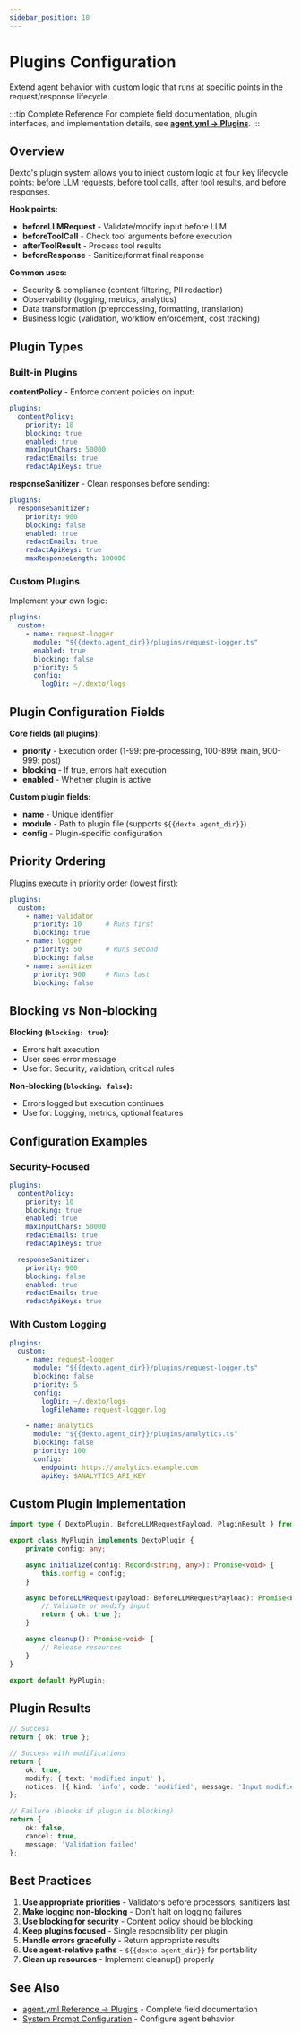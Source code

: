 ```yaml
---
sidebar_position: 10
---
```


# Plugins Configuration

Extend agent behavior with custom logic that runs at specific points in the request/response lifecycle.

:::tip Complete Reference
For complete field documentation, plugin interfaces, and implementation details, see **[agent.yml → Plugins](./agent-yml.md#plugins)**.
:::

## Overview

Dexto's plugin system allows you to inject custom logic at four key lifecycle points: before LLM requests, before tool calls, after tool results, and before responses.

**Hook points:**
- **beforeLLMRequest** - Validate/modify input before LLM
- **beforeToolCall** - Check tool arguments before execution
- **afterToolResult** - Process tool results
- **beforeResponse** - Sanitize/format final response

**Common uses:**
- Security & compliance (content filtering, PII redaction)
- Observability (logging, metrics, analytics)
- Data transformation (preprocessing, formatting, translation)
- Business logic (validation, workflow enforcement, cost tracking)

## Plugin Types

### Built-in Plugins

**contentPolicy** - Enforce content policies on input:
```yaml
plugins:
  contentPolicy:
    priority: 10
    blocking: true
    enabled: true
    maxInputChars: 50000
    redactEmails: true
    redactApiKeys: true
```

**responseSanitizer** - Clean responses before sending:
```yaml
plugins:
  responseSanitizer:
    priority: 900
    blocking: false
    enabled: true
    redactEmails: true
    redactApiKeys: true
    maxResponseLength: 100000
```

### Custom Plugins

Implement your own logic:

```yaml
plugins:
  custom:
    - name: request-logger
      module: "${{dexto.agent_dir}}/plugins/request-logger.ts"
      enabled: true
      blocking: false
      priority: 5
      config:
        logDir: ~/.dexto/logs
```

## Plugin Configuration Fields

**Core fields (all plugins):**
- **priority** - Execution order (1-99: pre-processing, 100-899: main, 900-999: post)
- **blocking** - If true, errors halt execution
- **enabled** - Whether plugin is active

**Custom plugin fields:**
- **name** - Unique identifier
- **module** - Path to plugin file (supports `${{dexto.agent_dir}}`)
- **config** - Plugin-specific configuration

## Priority Ordering

Plugins execute in priority order (lowest first):

```yaml
plugins:
  custom:
    - name: validator
      priority: 10      # Runs first
      blocking: true
    - name: logger
      priority: 50      # Runs second
      blocking: false
    - name: sanitizer
      priority: 900     # Runs last
      blocking: false
```

## Blocking vs Non-blocking

**Blocking (`blocking: true`):**
- Errors halt execution
- User sees error message
- Use for: Security, validation, critical rules

**Non-blocking (`blocking: false`):**
- Errors logged but execution continues
- Use for: Logging, metrics, optional features

## Configuration Examples

### Security-Focused

```yaml
plugins:
  contentPolicy:
    priority: 10
    blocking: true
    enabled: true
    maxInputChars: 50000
    redactEmails: true
    redactApiKeys: true

  responseSanitizer:
    priority: 900
    blocking: false
    enabled: true
    redactEmails: true
    redactApiKeys: true
```

### With Custom Logging

```yaml
plugins:
  custom:
    - name: request-logger
      module: "${{dexto.agent_dir}}/plugins/request-logger.ts"
      blocking: false
      priority: 5
      config:
        logDir: ~/.dexto/logs
        logFileName: request-logger.log

    - name: analytics
      module: "${{dexto.agent_dir}}/plugins/analytics.ts"
      blocking: false
      priority: 100
      config:
        endpoint: https://analytics.example.com
        apiKey: $ANALYTICS_API_KEY
```

## Custom Plugin Implementation

```typescript
import type { DextoPlugin, BeforeLLMRequestPayload, PluginResult } from '@core/plugins/types.js';

export class MyPlugin implements DextoPlugin {
    private config: any;

    async initialize(config: Record<string, any>): Promise<void> {
        this.config = config;
    }

    async beforeLLMRequest(payload: BeforeLLMRequestPayload): Promise<PluginResult> {
        // Validate or modify input
        return { ok: true };
    }

    async cleanup(): Promise<void> {
        // Release resources
    }
}

export default MyPlugin;
```

## Plugin Results

```typescript
// Success
return { ok: true };

// Success with modifications
return {
    ok: true,
    modify: { text: 'modified input' },
    notices: [{ kind: 'info', code: 'modified', message: 'Input modified' }]
};

// Failure (blocks if plugin is blocking)
return {
    ok: false,
    cancel: true,
    message: 'Validation failed'
};
```

## Best Practices

1. **Use appropriate priorities** - Validators before processors, sanitizers last
2. **Make logging non-blocking** - Don't halt on logging failures
3. **Use blocking for security** - Content policy should be blocking
4. **Keep plugins focused** - Single responsibility per plugin
5. **Handle errors gracefully** - Return appropriate results
6. **Use agent-relative paths** - `${{dexto.agent_dir}}` for portability
7. **Clean up resources** - Implement cleanup() properly

## See Also

- [agent.yml Reference → Plugins](./agent-yml.md#plugins) - Complete field documentation
- [System Prompt Configuration](./systemPrompt.md) - Configure agent behavior
